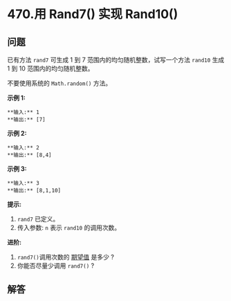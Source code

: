 # 470.用 Rand7() 实现 Rand10()

## 问题

已有方法 `rand7` 可生成 1 到 7 范围内的均匀随机整数，试写一个方法 `rand10` 生成 1 到 10 范围内的均匀随机整数。

不要使用系统的 `Math.random()` 方法。

**示例 1:**

```
**输入:** 1
**输出:** [7]

```

**示例 2:**

```
**输入:** 2
**输出:** [8,4]

```

**示例 3:**

```
**输入:** 3
**输出:** [8,1,10]

```

**提示:**

1. `rand7` 已定义。
2. 传入参数: `n` 表示 `rand10` 的调用次数。

**进阶:**

1. `rand7()`调用次数的 [期望值](https://en.wikipedia.org/wiki/Expected_value) 是多少 ?
2. 你能否尽量少调用 `rand7()` ?



## 解答

